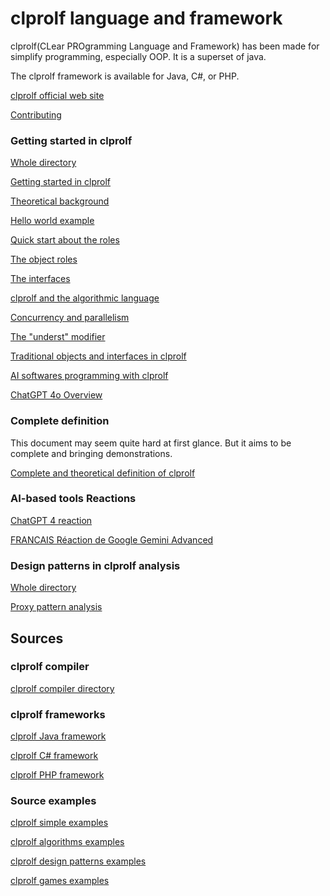# clprolf language and framework

clprolf(CLear PROgramming Language and Framework) has been made for simplify programming, especially OOP. It is a superset of java.

The clprolf framework is available for Java, C#, or PHP.

[clprolf official web site](https://www.clprolf-lang.org/)

[Contributing](https://github.com/charleskoffler/clprolf/blob/main/CONTRIBUTING.md)

### Getting started in clprolf

[Whole directory](https://github.com/charleskoffler/clprolf/tree/main/docs/getting_started)

[Getting started in clprolf](https://github.com/charleskoffler/clprolf/tree/main/docs/getting_started/clprolf_simple_doc_github_website_getting_started.md)

[Theoretical background](https://github.com/charleskoffler/clprolf/tree/main/docs/getting_started/clprolf_simple_doc_github_website_theoretical_background.md)

[Hello world example](https://github.com/charleskoffler/clprolf/tree/main/docs/getting_started/clprolf_simple_doc_github_website_hello_world.md)

[Quick start about the roles](https://github.com/charleskoffler/clprolf/tree/main/docs/getting_started/clprolf_simple_doc_github_website_quick_start_roles.md)

[The object roles](https://github.com/charleskoffler/clprolf/tree/main/docs/getting_started/clprolf_simple_doc_github_website_object_roles.md)

[The interfaces](https://github.com/charleskoffler/clprolf/tree/main/docs/getting_started/clprolf_simple_doc_github_website_interfaces.md)

[clprolf and the algorithmic language](https://github.com/charleskoffler/clprolf/tree/main/docs/getting_started/clprolf_simple_doc_github_website_algo.md)

[Concurrency and parallelism](https://github.com/charleskoffler/clprolf/tree/main/docs/getting_started/clprolf_simple_doc_github_website_conc_parall.md)

[The "underst" modifier](https://github.com/charleskoffler/clprolf/tree/main/docs/getting_started/clprolf_simple_doc_github_website_underst.md)

[Traditional objects and interfaces in clprolf](https://github.com/charleskoffler/clprolf/tree/main/docs/getting_started/clprolf_simple_doc_github_website_traditional_oop.md)

[AI softwares programming with clprolf](https://github.com/charleskoffler/clprolf/tree/main/docs/getting_started/clprolf_simple_doc_github_website_ai_writing.md)

[ChatGPT 4o Overview](https://github.com/charleskoffler/clprolf/tree/main/docs/getting_started/clprolf_simple_doc_github_website_gtp4o_overview.md)

### Complete definition

This document may seem quite hard at first glance. But it aims to be complete and bringing demonstrations.

[Complete and theoretical definition of clprolf](https://github.com/charleskoffler/clprolf/tree/main/docs/clprolf_complete_theoretical_def.md)

### AI-based tools Reactions

[ChatGPT 4 reaction](https://github.com/charleskoffler/clprolf/tree/main/docs/chat_gpt4_ia_react.md)

[FRANCAIS Réaction de Google Gemini Advanced](https://github.com/charleskoffler/clprolf/tree/main/docs/reaction_fr_google_gemi_adv.md)

### Design patterns in clprolf analysis

[Whole directory](https://github.com/charleskoffler/clprolf/tree/main/docs/design_patterns_in_simol_analysis)

[Proxy pattern analysis](https://github.com/charleskoffler/clprolf/tree/main/docs/design_patterns_in_simol_analysis/proxy_design_patterns_in_simol_analysis.md)

## Sources

### clprolf compiler

[clprolf compiler directory](https://github.com/charleskoffler/clprolf/tree/main/simol_compiler)

### clprolf frameworks

[clprolf Java framework](https://github.com/charleskoffler/clprolf/tree/main/simol_compiler/src/main/java/org/simol/simolframework/java)

[clprolf C# framework](https://github.com/charleskoffler/clprolf/tree/main/simol_framework/SimolCsharpFramework)

[clprolf PHP framework](https://github.com/charleskoffler/clprolf/tree/main/simol_framework/simol_php_framework)

### Source examples

[clprolf simple examples](https://github.com/charleskoffler/clprolf/tree/main/simol_simple_examples)

[clprolf algorithms examples](https://github.com/charleskoffler/clprolf/tree/main/simol_algorithms_examples)

[clprolf design patterns examples](https://github.com/charleskoffler/clprolf/tree/main/simol_design_patterns_examples)

[clprolf games examples](https://github.com/charleskoffler/clprolf/tree/main/simol_games_examples)
